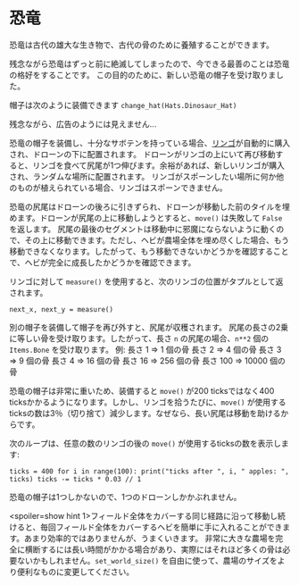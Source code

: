 # 恐竜
恐竜は古代の雄大な生き物で、古代の骨のために養殖することができます。

残念ながら恐竜はずっと前に絶滅してしまったので、今できる最善のことは恐竜の格好をすることです。
この目的のために、新しい恐竜の帽子を受け取りました。

帽子は次のように装備できます
`change_hat(Hats.Dinosaur_Hat)`

残念ながら、広告のようには見えません...

恐竜の帽子を装備し、十分なサボテンを持っている場合、[リンゴ](objects/apple)が自動的に購入され、ドローンの下に配置されます。
ドローンがリンゴの上にいて再び移動すると、リンゴを食べて尻尾が1つ伸びます。余裕があれば、新しいリンゴが購入され、ランダムな場所に配置されます。
リンゴがスポーンしたい場所に何か他のものが植えられている場合、リンゴはスポーンできません。

恐竜の尻尾はドローンの後ろに引きずられ、ドローンが移動した前のタイルを埋めます。ドローンが尻尾の上に移動しようとすると、`move()` は失敗して `False` を返します。
尻尾の最後のセグメントは移動中に邪魔にならないように動くので、その上に移動できます。ただし、ヘビが農場全体を埋め尽くした場合、もう移動できなくなります。したがって、もう移動できないかどうかを確認することで、ヘビが完全に成長したかどうかを確認できます。

リンゴに対して `measure()` を使用すると、次のリンゴの位置がタプルとして返されます。

`next_x, next_y = measure()`

別の帽子を装備して帽子を再び外すと、尻尾が収穫されます。
尻尾の長さの2乗に等しい骨を受け取ります。したがって、長さ `n` の尻尾の場合、`n**2` 個の `Items.Bone` を受け取ります。
例:
長さ 1 => 1 個の骨
長さ 2 => 4 個の骨
長さ 3 => 9 個の骨
長さ 4 => 16 個の骨
長さ 16 => 256 個の骨
長さ 100 => 10000 個の骨

恐竜の帽子は非常に重いため、装備すると `move()` が200 ticksではなく400 ticksかかるようになります。しかし、リンゴを拾うたびに、`move()` が使用するticksの数は3％（切り捨て）減少します。なぜなら、長い尻尾は移動を助けるからです。

次のループは、任意の数のリンゴの後の `move()` が使用するticksの数を表示します:

`ticks = 400
for i in range(100):
    print("ticks after ", i, " apples: ", ticks)
    ticks -= ticks * 0.03 // 1`

恐竜の帽子は1つしかないので、1つのドローンしかかぶれません。

<spoiler=show hint 1>フィールド全体をカバーする同じ経路に沿って移動し続けると、毎回フィールド全体をカバーするヘビを簡単に手に入れることができます。あまり効率的ではありませんが、うまくいきます。
非常に大きな農場を完全に横断するには長い時間がかかる場合があり、実際にはそれほど多くの骨は必要ないかもしれません。`set_world_size()` を自由に使って、農場のサイズをより便利なものに変更してください。</spoiler>